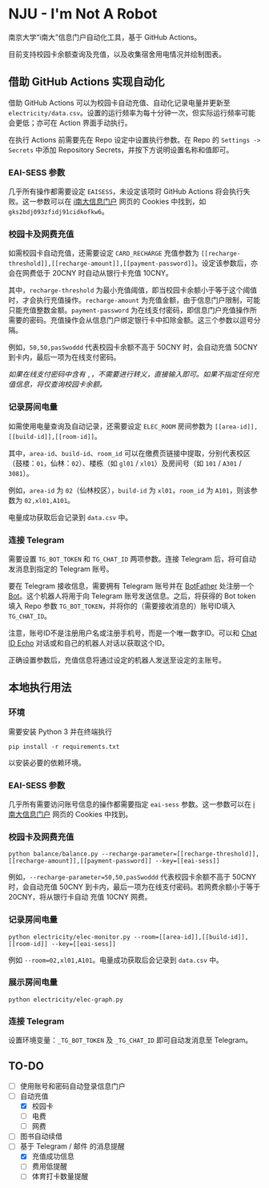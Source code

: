 # NJU - I'm Not A Robot

南京大学“i南大”信息门户自动化工具，基于 GitHub Actions。

目前支持校园卡余额查询及充值，以及收集宿舍用电情况并绘制图表。

## 借助 GitHub Actions 实现自动化

借助 GitHub Actions 可以为校园卡自动充值、自动化记录电量并更新至 `electricity/data.csv`。设置的运行频率为每十分钟一次，但实际运行频率可能会更低；亦可在 Action 界面手动执行。

在执行 Actions 前需要先在 Repo 设定中设置执行参数。在 Repo 的 `Settings -> Secrets` 中添加 Repository Secrets，并按下方说明设置名称和值即可。

### EAI-SESS 参数

几乎所有操作都需要设定 `EAISESS`，未设定该项时 GitHub Actions 将会执行失败。这一参数可以在 [i南大信息门户](https://wx.nju.edu.cn/homepage/wap/default/home) 网页的 Cookies 中找到，如 `gks2bdj093zfidj91cidkofkw6`。

### 校园卡及网费充值

如需校园卡自动充值，还需要设定 `CARD_RECHARGE` 充值参数为 `[[recharge-threshold]],[[recharge-amount]],[[payment-password]]`。设定该参数后，亦会在网费低于 20CNY 时自动从银行卡充值 10CNY。

其中，`recharge-threshold` 为最小充值阈值，即当校园卡余额小于等于这个阈值时，才会执行充值操作。`recharge-amount` 为充值金额，由于信息门户限制，可能只能充值整数金额。`payment-password` 为在线支付密码，即信息门户充值操作所需要的密码。充值操作会从信息门户绑定银行卡中扣除金额。这三个参数以逗号分隔。

例如，`50,50,pasSwoddd` 代表校园卡余额不高于 50CNY 时，会自动充值 50CNY 到卡内，最后一项为在线支付密码。

*如果在线支付密码中含有 `,`，不需要进行转义，直接输入即可。如果不指定任何充值信息，将仅查询校园卡余额。*

### 记录房间电量

如需使用电量查询及自动记录，还需要设定 `ELEC_ROOM` 房间参数为 `[[area-id]],[[build-id]],[[room-id]]`。

其中，`area-id`、`build-id`、`room_id` 可以在缴费页链接中提取，分别代表校区（鼓楼：`01`，仙林：`02`）、楼栋（如 `gl01` / `xl01`）及房间号（如 `101` / `A301` / `3081`）。

例如，`area-id` 为 `02`（仙林校区），`build-id` 为 `xl01`，`room_id` 为 `A101`，则该参数为 `02,xl01,A101`。

电量成功获取后会记录到 `data.csv` 中。

### 连接 Telegram

需要设置 `TG_BOT_TOKEN` 和 `TG_CHAT_ID` 两项参数。连接 Telegram 后，将可自动发消息到指定的 Telegram 账号。

要在 Telegram 接收信息，需要拥有 Telegram 账号并在 [BotFather](https://t.me/botfather) 处注册一个 [Bot](https://core.telegram.org/bots)。这个机器人将用于向 Telegram 账号发送信息。之后，将获得的 Bot token 填入 Repo 参数 `TG_BOT_TOKEN`，并将你的（需要接收消息的）账号ID填入 `TG_CHAT_ID`。

注意，账号ID不是注册用户名或注册手机号，而是一个唯一数字ID。可以和 [Chat ID Echo](https://t.me/chatid_echo_bot) 对话或和自己的机器人对话以获取这个ID。

正确设置参数后，充值信息将通过设定的机器人发送至设定的主账号。

## 本地执行用法

### 环境

需要安装 Python 3 并在终端执行

``` shell
pip install -r requirements.txt
```

以安装必要的依赖环境。

### EAI-SESS 参数

几乎所有需要访问账号信息的操作都需要指定 `eai-sess` 参数。这一参数可以在 [i南大信息门户](https://wx.nju.edu.cn/homepage/wap/default/home) 网页的 Cookies 中找到。

### 校园卡及网费充值

``` shell
python balance/balance.py --recharge-parameter=[[recharge-threshold]],[[recharge-amount]],[[payment-password]] --key=[[eai-sess]]
```
例如，`--recharge-parameter=50,50,pasSwoddd` 代表校园卡余额不高于 50CNY 时，会自动充值 50CNY 到卡内，最后一项为在线支付密码。若网费余额小于等于 20CNY，将从银行卡自动
充值 10CNY 网费。

### 记录房间电量

``` shell
python electricity/elec-monitor.py --room=[[area-id]],[[build-id]],[[room-id]] --key=[[eai-sess]]
```

例如 `--room=02,xl01,A101`。电量成功获取后会记录到 `data.csv` 中。

### 展示房间电量

```shell
python electricity/elec-graph.py
```

### 连接 Telegram
设置环境变量：`_TG_BOT_TOKEN` 及 `_TG_CHAT_ID` 即可自动发消息至 Telegram。

## TO-DO
- [ ] 使用账号和密码自动登录信息门户
- [ ] 自动充值
  - [x] 校园卡
  - [ ] 电费
  - [ ] 网费
- [ ] 图书自动续借
- [ ] 基于 Telegram / 邮件 的消息提醒
  - [x] 充值成功信息
  - [ ] 费用低提醒
  - [ ] 体育打卡数量提醒